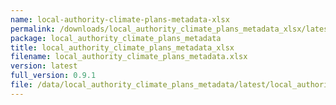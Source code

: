 ```yaml
---
name: local-authority-climate-plans-metadata-xlsx
permalink: /downloads/local_authority_climate_plans_metadata_xlsx/latest
package: local_authority_climate_plans_metadata
title: local_authority_climate_plans_metadata_xlsx
filename: local_authority_climate_plans_metadata.xlsx
version: latest
full_version: 0.9.1
file: /data/local_authority_climate_plans_metadata/latest/local_authority_climate_plans_metadata.xlsx
---
```

